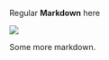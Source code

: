 Regular **Markdown** here
<div hidden>
@startuml firstDiagram

Alice -> Bob: Hello
Bob -> Alice: Hi!

@enduml

</div>

![](firstDiagram.svg)

Some more markdown.